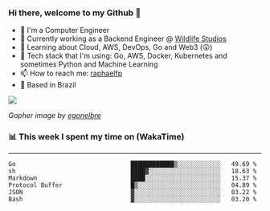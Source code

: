 ### Hi there, welcome to my Github 👋

- 📖 I'm a Computer Engineer
- 🔭 Currently working as a Backend Engineer @ [Wildlife Studios](https://wildlifestudios.com/)
- 🌱 Learning about Cloud, AWS, DevOps, Go and Web3 (😲)
- 🚀 Tech stack that I'm using: Go, AWS, Docker, Kubernetes and sometimes Python and Machine Learning
- 📫 How to reach me: [raphaelfp](https://linkedin.com/in/raphaelfp)
- 🏡 Based in Brazil

![](https://github.com/raphaelfp/gophers/blob/master/.thumb/animation/morning-coffee-3x.gif)

*Gopher image by [egonelbre](https://github.com/egonelbre/)*

### 📊 This week I spent my time on (WakaTime)

---

<!--START_SECTION:waka-->

```text
Go                                ████████████▒░░░░░░░░░░░░   49.69 %
sh                                ████▓░░░░░░░░░░░░░░░░░░░░   18.63 %
Markdown                          ████░░░░░░░░░░░░░░░░░░░░░   15.37 %
Protocol Buffer                   █▒░░░░░░░░░░░░░░░░░░░░░░░   04.89 %
JSON                              ▓░░░░░░░░░░░░░░░░░░░░░░░░   03.22 %
Bash                              ▓░░░░░░░░░░░░░░░░░░░░░░░░   03.20 %
```

<!--END_SECTION:waka-->
